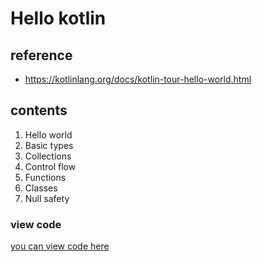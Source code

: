 # Hello kotlin

## reference

- https://kotlinlang.org/docs/kotlin-tour-hello-world.html

## contents

1. Hello world
2. Basic types
3. Collections
4. Control flow
5. Functions
6. Classes
7. Null safety

### view code

[you can view code here](src/main/kotlin)
